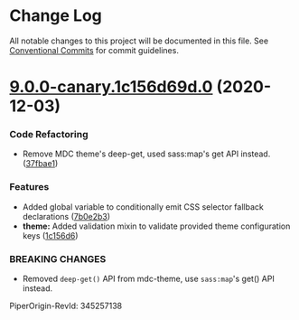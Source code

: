 # Change Log

All notable changes to this project will be documented in this file.
See [Conventional Commits](https://conventionalcommits.org) for commit guidelines.

# [9.0.0-canary.1c156d69d.0](https://github.com/material-components/material-components-web/compare/v8.0.0...v9.0.0-canary.1c156d69d.0) (2020-12-03)


### Code Refactoring

* Remove MDC theme's deep-get, used sass:map's get API instead. ([37fbae1](https://github.com/material-components/material-components-web/commit/37fbae10d6fb993c0ea866959fb5564c052002cc))


### Features

* Added global variable to conditionally emit CSS selector fallback declarations ([7b0e2b3](https://github.com/material-components/material-components-web/commit/7b0e2b3775d006126161bd688851d490d19e9558))
* **theme:** Added validation mixin to validate provided theme configuration keys ([1c156d6](https://github.com/material-components/material-components-web/commit/1c156d69d76efcfa39c706f7f6ae74e96c2bd541))


### BREAKING CHANGES

* Removed `deep-get()` API from mdc-theme, use `sass:map`'s get() API instead.

PiperOrigin-RevId: 345257138
